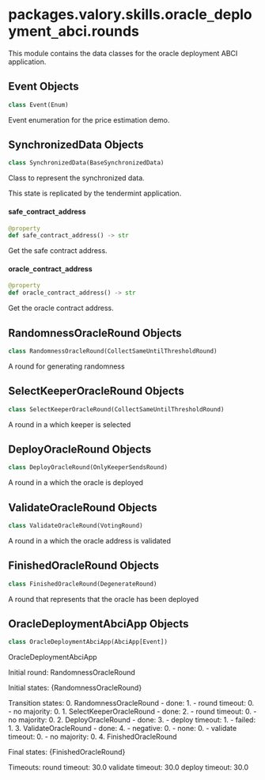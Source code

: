 <a id="packages.valory.skills.oracle_deployment_abci.rounds"></a>

# packages.valory.skills.oracle`_`deployment`_`abci.rounds

This module contains the data classes for the oracle deployment ABCI application.

<a id="packages.valory.skills.oracle_deployment_abci.rounds.Event"></a>

## Event Objects

```python
class Event(Enum)
```

Event enumeration for the price estimation demo.

<a id="packages.valory.skills.oracle_deployment_abci.rounds.SynchronizedData"></a>

## SynchronizedData Objects

```python
class SynchronizedData(BaseSynchronizedData)
```

Class to represent the synchronized data.

This state is replicated by the tendermint application.

<a id="packages.valory.skills.oracle_deployment_abci.rounds.SynchronizedData.safe_contract_address"></a>

#### safe`_`contract`_`address

```python
@property
def safe_contract_address() -> str
```

Get the safe contract address.

<a id="packages.valory.skills.oracle_deployment_abci.rounds.SynchronizedData.oracle_contract_address"></a>

#### oracle`_`contract`_`address

```python
@property
def oracle_contract_address() -> str
```

Get the oracle contract address.

<a id="packages.valory.skills.oracle_deployment_abci.rounds.RandomnessOracleRound"></a>

## RandomnessOracleRound Objects

```python
class RandomnessOracleRound(CollectSameUntilThresholdRound)
```

A round for generating randomness

<a id="packages.valory.skills.oracle_deployment_abci.rounds.SelectKeeperOracleRound"></a>

## SelectKeeperOracleRound Objects

```python
class SelectKeeperOracleRound(CollectSameUntilThresholdRound)
```

A round in a which keeper is selected

<a id="packages.valory.skills.oracle_deployment_abci.rounds.DeployOracleRound"></a>

## DeployOracleRound Objects

```python
class DeployOracleRound(OnlyKeeperSendsRound)
```

A round in a which the oracle is deployed

<a id="packages.valory.skills.oracle_deployment_abci.rounds.ValidateOracleRound"></a>

## ValidateOracleRound Objects

```python
class ValidateOracleRound(VotingRound)
```

A round in a which the oracle address is validated

<a id="packages.valory.skills.oracle_deployment_abci.rounds.FinishedOracleRound"></a>

## FinishedOracleRound Objects

```python
class FinishedOracleRound(DegenerateRound)
```

A round that represents that the oracle has been deployed

<a id="packages.valory.skills.oracle_deployment_abci.rounds.OracleDeploymentAbciApp"></a>

## OracleDeploymentAbciApp Objects

```python
class OracleDeploymentAbciApp(AbciApp[Event])
```

OracleDeploymentAbciApp

Initial round: RandomnessOracleRound

Initial states: {RandomnessOracleRound}

Transition states:
    0. RandomnessOracleRound
        - done: 1.
        - round timeout: 0.
        - no majority: 0.
    1. SelectKeeperOracleRound
        - done: 2.
        - round timeout: 0.
        - no majority: 0.
    2. DeployOracleRound
        - done: 3.
        - deploy timeout: 1.
        - failed: 1.
    3. ValidateOracleRound
        - done: 4.
        - negative: 0.
        - none: 0.
        - validate timeout: 0.
        - no majority: 0.
    4. FinishedOracleRound

Final states: {FinishedOracleRound}

Timeouts:
    round timeout: 30.0
    validate timeout: 30.0
    deploy timeout: 30.0

